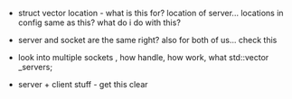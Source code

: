 

- struct vector location - what is this for? location of server...
	locations in config same as this?
	what do i do with this?

- server and socket are the same right? also for both of us... check this

- look into multiple sockets , how handle, how work, what
	std::vector<Server> _servers;

- server + client stuff - get this clear

